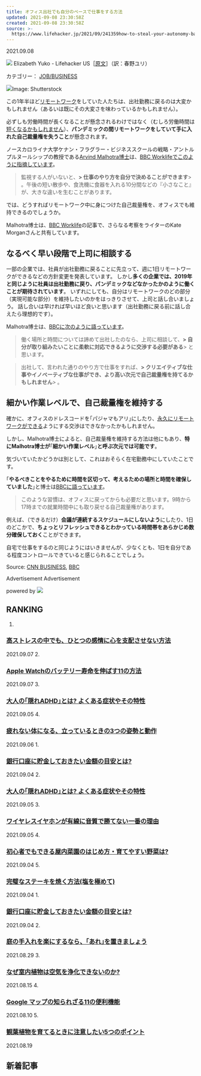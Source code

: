 ```yaml
---
title: オフィス出社でも自分のペースで仕事をする方法
updated: 2021-09-08 23:30:58Z
created: 2021-09-08 23:30:58Z
source: >-
  https://www.lifehacker.jp/2021/09/241359how-to-steal-your-autonomy-back-when-youre-in-the-offic.html
---
```


2021.09.08

![](https://www.lifehacker.jp/assets/common/img/icon_author.svg) Elizabeth Yuko - Lifehacker US［[原文](https://lifehacker.com/how-to-steal-your-autonomy-back-when-youre-in-the-offic-1847571017)］（訳：春野ユリ）

カテゴリー：
[JOB/BUSINESS](https://www.lifehacker.jp/job_business/)

![](https://assets.media-platform.com/lifehacker/dist/images/2021/09/02/%E6%96%B0%E8%A6%8F%E3%83%95%E3%82%9A%E3%83%AD%E3%82%B7%E3%82%99%E3%82%A7%E3%82%AF%E3%83%88%285%29-w960.jpg)Image: Shutterstock

この1年半ほど[リモートワーク](https://lifehacker.com/how-to-maintain-a-sense-of-purpose-when-working-from-ho-1845619098)をしていた人たちは、出社勤務に戻るのは大変かもしれません（あるいは既にその大変さを味わっているかもしれません）。

必ずしも労働時間が長くなることが懸念されるわけではなく（むしろ労働時間は[短くなるかもしれません](https://edition.cnn.com/2021/02/05/business/working-from-home-hours-pandemic-scli-intl-gbr/index.html)）、**パンデミックの間リモートワークをしていて手に入れた自己裁量権を失うこと**が懸念されます。

ノースカロライナ大学ケナン・フラグラー・ビジネススクールの戦略・アントルプルヌールシップの教授である[Arvind Malhotra博士](https://www.kenan-flagler.unc.edu/faculty/directory/arvind-malhotra/)は、[BBC Worklifeでこのように指摘しています](https://www.bbc.com/worklife/article/20210819-how-to-cope-with-less-autonomy-in-the-office)。

> 監視する人がいないと、**> 仕事のやり方を自分で決めることができます**> 。午後の短い散歩や、食洗機に食器を入れる10分間などの『小さなこと』が、大きな違いを生むことがあります。

では、どうすればリモートワーク中に身につけた自己裁量権を、オフィスでも維持できるのでしょうか。

Malhotra博士は、[BBC Worklife](https://www.bbc.com/worklife/article/20210819-how-to-cope-with-less-autonomy-in-the-office)の記事で、さらなる考察をライターのKate Morganさんと共有しています。

## なるべく早い段階で上司に相談する

一部の企業では、社員が出社勤務に戻ることに先立って、週に1日リモートワークができるなどの方針変更を発表しています。
しかし**多くの企業では、2019年と同じように社員は出社勤務に戻り、パンデミックなどなかったかのように働くことが期待されています**。
いずれにしても、自分はリモートワークのどの部分（実現可能な部分）を維持したいのかをはっきりさせて、上司と話し合いましょう。
話し合いは早ければ早いほど良いと思います（出社勤務に戻る前に話し合えたら理想的です）。

Malhotra博士は、[BBCに次のように語っています](https://www.bbc.com/worklife/article/20210819-how-to-cope-with-less-autonomy-in-the-office)。

> 働く場所と時間については諦めて出社したのなら、上司に相談して、**> 自分が取り組みたいことに柔軟に対応できるように交渉する必要がある**> と思います。

> 出社して、言われた通りのやり方で仕事をすれば、**> クリエイティブな仕事やイノベーティブな仕事ができ、より高い次元で自己裁量権を持てるかもしれません**> 。

## 細かい作業レベルで、自己裁量権を維持する

確かに、オフィスのドレスコードを｢パジャマもアリ｣にしたり、[永久にリモートワークができる](https://lifehacker.com/how-to-make-your-work-from-home-status-permanent-1846249017)ようにする交渉はできなかったかもしれません。

しかし、Malhotra博士によると、自己裁量権を維持する方法は他にもあり、**特にMalhotra博士が**｢**細かい作業レベル**｣**と呼ぶ次元では可能です**。

気づいていたかどうかは別として、これはおそらく在宅勤務中にしていたことです。

｢**やるべきことをやるために時間を区切って、考えるための場所と時間を確保していました**｣と博士は[BBCに語っています](https://www.bbc.com/worklife/article/20210819-how-to-cope-with-less-autonomy-in-the-office)。

> このような習慣は、オフィスに戻ってからも必要だと思います。9時から17時までの就業時間中にも取り戻せる自己裁量権があります。

例えば、（できるだけ）**会議が連続するスケジュールにしないよう**にしたり、1日のどこかで、**ちょっとリフレッシュできるとわかっている時間帯をあらかじめ数分確保しておく**ことができます。

自宅で仕事をするのと同じようにはいきませんが、少なくとも、1日を自分である程度コントロールできていると感じられることでしょう。

Source: [CNN BUSINESS](https://edition.cnn.com/2021/02/05/business/working-from-home-hours-pandemic-scli-intl-gbr/index.html), [BBC](https://www.bbc.com/worklife/article/20210819-how-to-cope-with-less-autonomy-in-the-office)

Advertisement
Advertisement

powered by [![](https://www.lifehacker.jp/assets/common/img/logo_cxense.png)](http://www.cxense.com/jp/)

## RANKING

1.

### [高ストレスの中でも、ひとつの感情に心を支配させない方法](https://www.lifehacker.jp/2021/09/how-to-identify-your-dominant-emotional-style-and-why.html?cx_click=pc_ranking)

2021.09.07
2.

### [Apple Watchのバッテリー寿命を伸ばす11の方法](https://www.lifehacker.jp/2021/09/11-ways-to-improve-battery-life-on-your-apple.html?cx_click=pc_ranking)

2021.09.07
3.

### [大人の｢隠れADHD｣とは? よくある症状やその特性](https://www.lifehacker.jp/2021/09/are-you-living-with-undiagnosed-adult-adhd.html?cx_click=pc_ranking)

2021.09.05
4.

### [疲れない体になる、立っているときの3つの姿勢と動作](https://www.lifehacker.jp/2021/09/241681book_to_read-830.html?cx_click=pc_ranking)

2021.09.06
1.

### [銀行口座に貯金しておきたい金額の目安とは?](https://www.lifehacker.jp/2021/09/how-much-cash-should-you-ideally-keep-in-your-bank-acco.html?cx_click=pc_ranking)

2021.09.04
2.

### [大人の｢隠れADHD｣とは? よくある症状やその特性](https://www.lifehacker.jp/2021/09/are-you-living-with-undiagnosed-adult-adhd.html?cx_click=pc_ranking)

2021.09.05
3.

### [ワイヤレスイヤホンが有線に音質で勝てない一番の理由](https://www.lifehacker.jp/2021/09/bluetooth-headphones-will-never-give-you-the-best-sound.html?cx_click=pc_ranking)

2021.09.05
4.

### [初心者でもできる屋内菜園のはじめ方・育てやすい野菜は?](https://www.lifehacker.jp/2021/09/241194how-to-start-an-indoor-vegetable-garden.html?cx_click=pc_ranking)

2021.09.04
5.

### [完璧なステーキを焼く方法(塩を極めて)](https://www.lifehacker.jp/2021/09/how-and-when-to-properly-season-a-steak.html?cx_click=pc_ranking)

2021.09.04
1.

### [銀行口座に貯金しておきたい金額の目安とは?](https://www.lifehacker.jp/2021/09/how-much-cash-should-you-ideally-keep-in-your-bank-acco.html?cx_click=pc_ranking)

2021.09.04
2.

### [庭の手入れを楽にするなら、｢あれ｣を置きましょう](https://www.lifehacker.jp/2021/08/you-need-a-rock-garden-to-save-yourself-from-so-much-ya.html?cx_click=pc_ranking)

2021.08.29
3.

### [なぜ室内植物は空気を浄化できないのか?](https://www.lifehacker.jp/2021/08/do-houseplants-actually-filter-your-ai.html?cx_click=pc_ranking)

2021.08.15
4.

### [Google マップの知られざる11の便利機能](https://www.lifehacker.jp/2021/08/11-clever-google-maps-settings-everyone-should-be-usin.html?cx_click=pc_ranking)

2021.08.10
5.

### [観葉植物を育てるときに注意したい5つのポイント](https://www.lifehacker.jp/2021/08/240608house-plants-matome.html?cx_click=pc_ranking)

2021.08.19

## 新着記事
